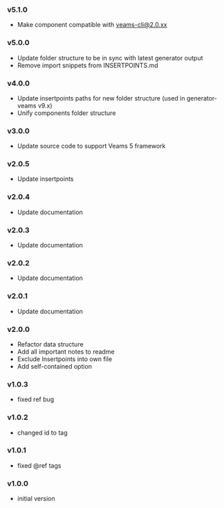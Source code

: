 ### v5.1.0
- Make component compatible with veams-cli@2.0.xx

### v5.0.0
- Update folder structure to be in sync with latest generator output
- Remove import snippets from INSERTPOINTS.md

### v4.0.0
- Update insertpoints paths for new folder structure (used in generator-veams v9.x)
- Unify components folder structure

### v3.0.0
- Update source code to support Veams 5 framework

### v2.0.5
- Update insertpoints

### v2.0.4
- Update documentation

### v2.0.3
- Update documentation

### v2.0.2
- Update documentation

### v2.0.1
- Update documentation

### v2.0.0
- Refactor data structure
- Add all important notes to readme
- Exclude Insertpoints into own file
- Add self-contained option

### v1.0.3
- fixed ref bug

### v1.0.2
- changed id to tag

### v1.0.1
- fixed @ref tags

### v1.0.0
- initial version